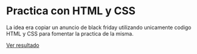 # Practica con HTML y CSS
La idea era copiar un anuncio de black friday utilizando unicamente codigo HTML y CSS para fomentar la practica de la misma.


[Ver resultado](https://black-friday.netlify.app/)
